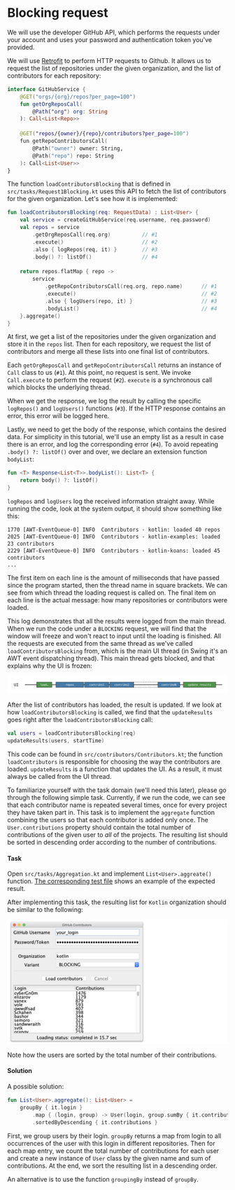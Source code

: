 # Blocking request

We will use the developer GitHub API, which performs the requests under your account
and uses your password and authentication token you've provided.

We will use [Retrofit](https://square.github.io/retrofit/) to perform HTTP requests to Github.
It allows us to request the list of repositories under the given organization,
and the list of contributors for each repository:

```kotlin
interface GitHubService {
    @GET("orgs/{org}/repos?per_page=100")
    fun getOrgReposCall(
        @Path("org") org: String
    ): Call<List<Repo>>

    @GET("repos/{owner}/{repo}/contributors?per_page=100")
    fun getRepoContributorsCall(
        @Path("owner") owner: String,
        @Path("repo") repo: String
    ): Call<List<User>>
}
```

The function `loadContributorsBlocking` that is defined in `src/tasks/Request1Blocking.kt`
uses this API to fetch the list of contributors for the given organization.
Let's see how it is implemented:

```kotlin
fun loadContributorsBlocking(req: RequestData) : List<User> {
    val service = createGitHubService(req.username, req.password)
    val repos = service
        .getOrgReposCall(req.org)          // #1
        .execute()                         // #2
        .also { logRepos(req, it) }        // #3
        .body() ?: listOf()                // #4

    return repos.flatMap { repo ->
        service
            .getRepoContributorsCall(req.org, repo.name)      // #1
            .execute()                                        // #2
            .also { logUsers(repo, it) }                      // #3
            .bodyList()                                       // #4
    }.aggregate()
}
```

At first, we get a list of the repositories under the given organization and store it in the `repos` list.
Then for each repository, we request the list of contributors and merge all these lists into one final list
of contributors.

Each `getOrgReposCall` and `getRepoContributorsCall` returns an instance of `Call` class to us (`#1`).
At this point, no request is sent. 
We invoke `Call.execute` to perform the request (`#2`).
`execute` is a synchronous call which blocks the underlying thread.

When we get the response, we log the result by calling the specific `logRepos()` and `logUsers()` functions (`#3`).
If the HTTP response contains an error, this error will be logged here.

Lastly, we need to get the body of the response, which contains the desired data.
For simplicity in this tutorial, we'll use an empty list as a result in case
there is an error, and log the corresponding error (`#4`).
To avoid repeating `.body() ?: listOf()` over and over, 
we declare an extension function `bodyList`:

```kotlin
fun <T> Response<List<T>>.bodyList(): List<T> {
    return body() ?: listOf()
}
```   

`logRepos` and `logUsers` log the received information straight away.
While running the code, look at the system output, it should show something like this:

```
1770 [AWT-EventQueue-0] INFO  Contributors - kotlin: loaded 40 repos
2025 [AWT-EventQueue-0] INFO  Contributors - kotlin-examples: loaded 23 contributors
2229 [AWT-EventQueue-0] INFO  Contributors - kotlin-koans: loaded 45 contributors
...
```

The first item on each line is the amount of milliseconds that have passed since the program started, then the thread name in square brackets.
We can see from which thread the loading request is called on.
The final item on each line is the actual message: how many repositories or contributors were loaded.

This log demonstrates that all the results were logged from the main thread.
When we run the code under a `BLOCKING` request, we will find that the window will freeze and won't react to input
until the loading is finished.
All the requests are executed from the same thread as we've called `loadContributorsBlocking` from,
which is the main UI thread (in Swing it's an AWT event dispatching thread).
This main thread gets blocked, and that explains why the UI is frozen:

![](./assets/2-blocking/Blocking.png)

After the list of contributors has loaded, the result is updated.
If we look at how `loadContributorsBlocking` is called, we find that the `updateResults` goes right
after the `loadContributorsBlocking` call:

```kotlin
val users = loadContributorsBlocking(req)
updateResults(users, startTime)
```

This code can be found in `src/contributors/Contributors.kt`;
the function `loadContributors` is responsible for choosing the way
the contributors are loaded.
`updateResults` is a function that updates the UI.
As a result, it must always be called from the UI thread.

To familiarize yourself with the task domain (we'll need this later), please go through the following simple task.
Currently, if we run the code, we can see that each contributor name is repeated several times, once for every
project they have taken part in. This task is to implement the `aggregate` function combining the users so that each 
contributor is added only once. The `User.contributions` property should contain the total number of contributions
of the given user to *all* of the projects.
The resulting list should be sorted in descending order according to the number of contributions.

#### Task

Open `src/tasks/Aggregation.kt` and implement `List<User>.aggreate()` function.
[The corresponding test file](https://www.jetbrains.com/help/idea/navigating-between-test-and-test-subject.html)
shows an example of the expected result.

After implementing this task, the resulting list for `Kotlin` organization should be similar to the following:

![](./assets/2-blocking/Aggregate.png)

Note how the users are sorted by the total number of their contributions.  


#### Solution

A possible solution:

```kotlin
fun List<User>.aggregate(): List<User> =
    groupBy { it.login }
        .map { (login, group) -> User(login, group.sumBy { it.contributions }) }
        .sortedByDescending { it.contributions }
```

First, we group users by their login.
`groupBy` returns a map from login to all occurrences of the user with this login in different repositories.
Then for each map entry, we count the total number of contributions for each user and 
create a new instance of `User` class by the given name and sum of contributions.
At the end, we sort the resulting list in a descending order.

An alternative is to use the function `groupingBy` instead of `groupBy`.

